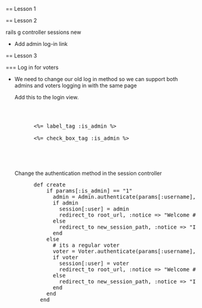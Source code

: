 == Lesson 1



== Lesson 2

rails g controller sessions new

- Add admin log-in link


== Lesson 3

=== Log in for voters

- We need to change our old log in method so we can support both admins and voters logging in with the same page

	Add this to the login view.

	<pre>
	  <p>
	  	<%= label_tag :is_admin %><br />
	  	<%= check_box_tag :is_admin %>
	  </p>
	</pre>

  	Change the authentication method in the session controller

 	<pre>
  		def create
		    if params[:is_admin] == "1" 
		      admin = Admin.authenticate(params[:username], params[:password])
		      if admin
		        session[:user] = admin
		        redirect_to root_url, :notice => "Welcome #{admin.username}"
		      else        
		        redirect_to new_session_path, :notice => "Invalid username or password"
		      end       
		    else
		      # its a regular voter
		      voter = Voter.authenticate(params[:username], params[:password])
		      if voter
		        session[:user] = voter
		        redirect_to root_url, :notice => "Welcome #{voter.username}"
		      else
		        redirect_to new_session_path, :notice => "Invalid username or password"
		      end
		    end     
		  end
	</pre>
